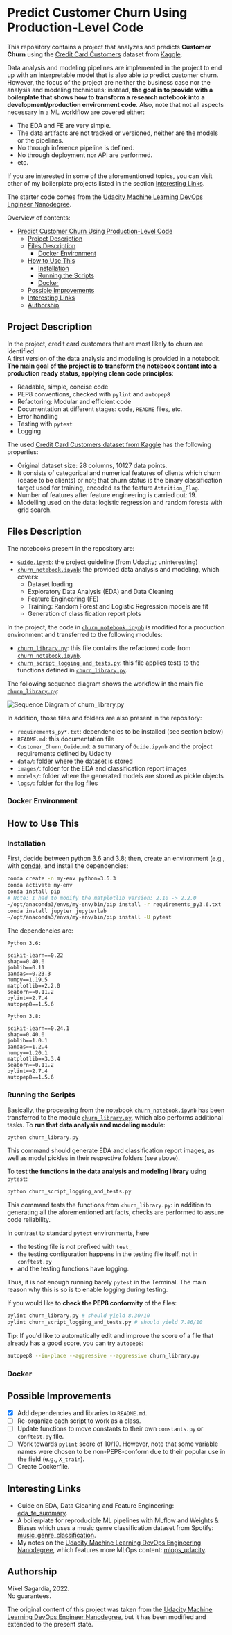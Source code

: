 # Predict Customer Churn Using Production-Level Code

This repository contains a project that analyzes and predicts **Customer Churn** using the [Credit Card Customers](https://www.kaggle.com/datasets/sakshigoyal7/credit-card-customers/code) dataset from [Kaggle](https://www.kaggle.com/). 

Data analysis and modeling pipelines are implemented in the project to end up with an interpretable model that is also able to predict customer churn. However, the focus of the project are neither the business case nor the analysis and modeling techniques; instead, **the goal is to provide with a boilerplate that shows how to transform a research notebook into a development/production environment code**. Also, note that not all aspects necessary in a ML worklflow are covered either:

- The EDA and FE are very simple.
- The data artifacts are not tracked or versioned, neither are the models or the pipelines.
- No through inference pipeline is defined.
- No through deployment nor API are performed.
- etc.

If you are interested in some of the aforementioned topics, you can visit other of my boilerplate projects listed in the section [Interesting Links](#interesting-links).

The starter code comes from the [Udacity Machine Learning DevOps Engineer Nanodegree](https://www.udacity.com/course/machine-learning-dev-ops-engineer-nanodegree--nd0821).

Overview of contents:

- [Predict Customer Churn Using Production-Level Code](#predict-customer-churn-using-production-level-code)
	- [Project Description](#project-description)
	- [Files Description](#files-description)
		- [Docker Environment](#docker-environment)
	- [How to Use This](#how-to-use-this)
		- [Installation](#installation)
		- [Running the Scripts](#running-the-scripts)
		- [Docker](#docker)
	- [Possible Improvements](#possible-improvements)
	- [Interesting Links](#interesting-links)
	- [Authorship](#authorship)


## Project Description

In the project, credit card customers that are most likely to churn are identified.  
A first version of the data analysis and modeling is provided in a notebook.  
**The main goal of the project is to transform the notebook content into a production ready status, applying clean code principles**:

- Readable, simple, concise code
- PEP8 conventions, checked with `pylint` and `autopep8`
- Refactoring: Modular and efficient code
- Documentation at different stages: code, `README` files, etc.
- Error handling
- Testing with `pytest`
- Logging

The used [Credit Card Customers dataset from Kaggle](https://www.kaggle.com/datasets/sakshigoyal7/credit-card-customers/code) has the following properties:

- Original dataset size: 28 columns, 10127 data points.
- It consists of categorical and numerical features of clients which churn (cease to be clients) or not; that churn status is the binary classification target used for training, encoded as the feature `Attrition_Flag`.
- Number of features after feature engineering is carried out: 19.
- Modelling used on the data: logistic regression and random forests with grid search.

## Files Description

The notebooks present in the repository are:

- [`Guide.ipynb`](Guide.ipynb): the project guideline (from Udacity; uninteresting)
- [`churn_notebook.ipynb`](churn_notebook.ipynb): the provided data analysis and modeling, which covers:
	- Dataset loading 
	- Exploratory Data Analysis (EDA) and Data Cleaning
	- Feature Engineering (FE)
	- Training: Random Forest and Logistic Regression models are fit
	- Generation of classification report plots

In the project, the code in [`churn_notebook.ipynb`](churn_notebook.ipynb) is modified for a production environment and transferred to the following modules:

- [`churn_library.py`](churn_library.py): this file contains the refactored code from [`churn_notebook.ipynb`](churn_notebook.ipynb).
- [`churn_script_logging_and_tests.py`](churn_script_logging_and_tests.py): this file applies tests to the functions defined in [`churn_library.py`](churn_library.py).

The following sequence diagram shows the workflow in the main file [`churn_library.py`](churn_library.py):

![Sequence Diagram of churn_library.py](./images/../pics/sequencediagram.jpeg)

In addition, those files and folders are also present in the repository:

- `requirements_py*.txt`: dependencies to be installed (see section below)
- `README.md`: this documentation file
- `Customer_Churn_Guide.md`: a summary of `Guide.ipynb` and the project requirements defined by Udacity
- `data/`: folder where the dataset is stored
- `images/`: folder for the EDA and classification report images
- `models/`: folder where the generated models are stored as pickle objects
- `logs/`: folder for the log files

### Docker Environment

## How to Use This
### Installation

First, decide between python 3.6 and 3.8; then, create an environment (e.g., with [conda](https://docs.conda.io/en/latest/)), and install the dependencies:

```bash
conda create -n my-env python=3.6.3
conda activate my-env
conda install pip
# Note: I had to modify the matplotlib version: 2.10 -> 2.2.0
~/opt/anaconda3/envs/my-env/bin/pip install -r requirements_py3.6.txt
conda install jupyter jupyterlab
~/opt/anaconda3/envs/my-env/bin/pip install -U pytest
```

The dependencies are:

```
Python 3.6:

scikit-learn==0.22       
shap==0.40.0     
joblib==0.11
pandas==0.23.3
numpy==1.19.5 
matplotlib==2.2.0      
seaborn==0.11.2
pylint==2.7.4
autopep8==1.5.6

Python 3.8:

scikit-learn==0.24.1
shap==0.40.0
joblib==1.0.1
pandas==1.2.4
numpy==1.20.1
matplotlib==3.3.4
seaborn==0.11.2
pylint==2.7.4
autopep8==1.5.6
```

### Running the Scripts

Basically, the processing from the notebook [`churn_notebook.ipynb`](churn_notebook.ipynb) has been transferred to the module [`churn_library.py`](churn_library.py), which also performs additional tasks. To **run that data analysis and modeling module**:

```bash
python churn_library.py
```

This command should generate EDA and classification report images, as well as model pickles in their respective folders (see above).

To **test the functions in the data analysis and modeling library** using `pytest`:

```bash
python churn_script_logging_and_tests.py
```

This command tests the functions from `churn_library.py`: in addition to generating all the aforementioned artifacts, checks are performed to assure code reliability.

In contrast to standard `pytest` environments, here

- the testing file is *not* prefixed with `test_`
- the testing configuration happens in the testing file itself, not in `conftest.py`
- and the testing functions have logging.

Thus, it is not enough running barely `pytest` in the Terminal. The main reason why this is so is to enable logging during testing.

If you would like to **check the PEP8 conformity** of the files:

```bash
pylint churn_library.py # should yield 8.30/10
pylint churn_script_logging_and_tests.py # should yield 7.86/10
```

Tip: If you'd like to automatically edit and improve the score of a file that already has a good score, you can try `autopep8`:

```bash
autopep8 --in-place --aggressive --aggressive churn_library.py
```

### Docker

## Possible Improvements

- [x] Add dependencies and libraries to `README.md`.
- [ ] Re-organize each script to work as a class.
- [ ] Update functions to move constants to their own `constants.py` or `conftest.py` file.
- [ ] Work towards `pylint` score of 10/10. However, note that some variable names were chosen to be non-PEP8-conform due to their popular use in the field (e.g., `X_train`).
- [ ] Create Dockerfile.

## Interesting Links

- Guide on EDA, Data Cleaning and Feature Engineering: [eda_fe_summary](https://github.com/mxagar/eda_fe_summary).
- A boilerplate for reproducible ML pipelines with MLflow and Weights & Biases which uses a music genre classification dataset from Spotify: [music_genre_classification](https://github.com/mxagar/music_genre_classification).
- My notes on the [Udacity Machine Learning DevOps Engineering Nanodegree](https://www.udacity.com/course/machine-learning-dev-ops-engineer-nanodegree--nd0821), which features more MLOps content: [mlops_udacity](https://github.com/mxagar/mlops_udacity).
## Authorship

Mikel Sagardia, 2022.  
No guarantees.

The original content of this project was taken from the [Udacity Machine Learning DevOps Engineer Nanodegree](https://www.udacity.com/course/machine-learning-dev-ops-engineer-nanodegree--nd0821), but it has been modified and extended to the present state.